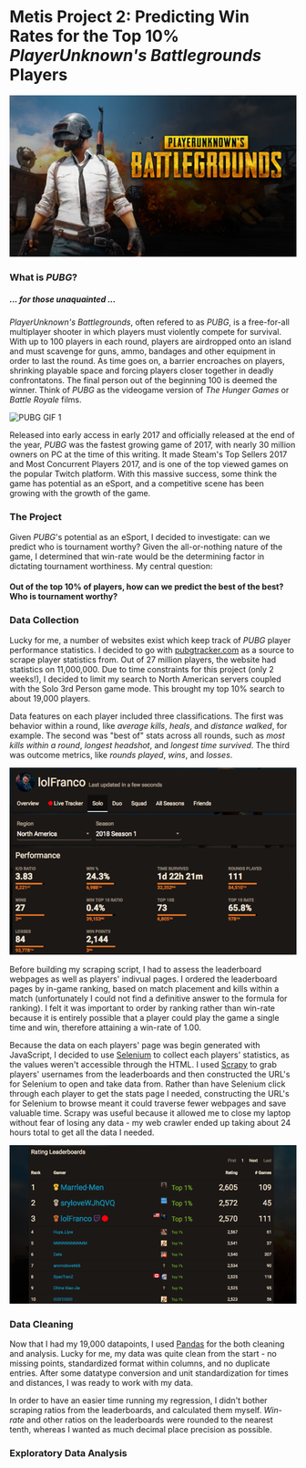 # Metis Project 2: Predicting Win Rates for the Top 10% *PlayerUnknown's Battlegrounds* Players
 
![](https://github.com/JeremyLyleBrown/JeremyLyleBrown.github.io/blob/master/images/pubg.jpg?raw=true "PUBG Logo")

### What is *PUBG*?
##### ... for those unaquainted ...

*PlayerUnknown's Battlegrounds*, often refered to as *PUBG*, is a free-for-all multiplayer shooter in which players must violently compete for survival. With up to 100 players in each round, players are airdropped onto an island and must scavenge for guns, ammo, bandages and other equipment in order to last the round. As time goes on, a barrier encroaches on players, shrinking playable space and forcing players closer together in deadly confrontatons. The final person out of the beginning 100 is deemed the winner. Think of *PUBG* as the videogame version of *The Hunger Games* or *Battle Royale* films.

![](https://github.com/JeremyLyleBrown/JeremyLyleBrown.github.io/blob/master/images/media-20180204.gif?raw=true "PUBG GIF 1")

Released into early access in early 2017 and officially released at the end of the year, *PUBG* was the fastest growing game of 2017, with nearly 30 million owners on PC at the time of this writing. It made Steam's Top Sellers 2017 and Most Concurrent Players 2017, and is one of the top viewed games on the popular Twitch platform. With this massive success, some think the game has potential as an eSport, and a competitive scene has been growing with the growth of the game.

### The Project

Given *PUBG*'s potential as an eSport, I decided to investigate: can we predict who is tournament worthy? Given the all-or-nothing nature of the game, I determined that win-rate would be the determining factor in dictating tournament worthiness. My central question:
#### Out of the top 10% of players, how can we predict the best of the best? Who is tournament worthy?

### Data Collection

Lucky for me, a number of websites exist which keep track of *PUBG* player performance statistics. I decided to go with [pubgtracker.com](https://pubgtracker.com/) as a source to scrape player statistics from. Out of 27 million players, the website had statistics on 11,000,000. Due to time constraints for this project (only 2 weeks!), I decided to limit my search to North American servers coupled with the Solo 3rd Person game mode. This brought my top 10% search to about 19,000 players.

Data features on each player included three classifications. The first was behavior within a round, like *average kills*, *heals*, and *distance walked*, for example. The second was "best of" stats across all rounds, such as *most kills within a round*, *longest headshot*, and *longest time survived*. The third was outcome metrics, like *rounds played*, *wins*, and *losses*.

![](https://github.com/JeremyLyleBrown/JeremyLyleBrown.github.io/blob/master/images/media-20180204%20(1).png?raw=true "pubgtracker player page")

Before building my scraping script, I had to assess the leaderboard webpages as well as players' indivual pages. I ordered the leaderboard pages by in-game ranking, based on match placement and kills within a match (unfortunately I could not find a definitive answer to the formula for ranking). I felt it was important to order by ranking rather than win-rate because it is entirely possible that a player could play the game a single time and win, therefore attaining a win-rate of 1.00.

Because the data on each players' page was begin generated with JavaScript, I decided to use [Selenium](http://docs.seleniumhq.org/) to collect each players' statistics, as the values weren't accessible through the HTML. I used [Scrapy](https://scrapy.org/) to grab players' usernames from the leaderboards and then constructed the URL's for Selenium to open and take data from. Rather than have Selenium click through each player to get the stats page I needed, constructing the URL's for Selenium to browse meant it could traverse fewer webpages and save valuable time. Scrapy was useful because it allowed me to close my laptop without fear of losing any data - my web crawler ended up taking about 24 hours total to get all the data I needed.

![](https://github.com/JeremyLyleBrown/JeremyLyleBrown.github.io/blob/master/images/media-20180204.png?raw=true "pubgtracker leaderboards")

### Data Cleaning

Now that I had my 19,000 datapoints, I used [Pandas](https://pandas.pydata.org/) for the both cleaning and analysis. Lucky for me, my data was quite clean from the start - no missing points, standardized format within columns, and no duplicate entries. After some datatype conversion and unit standardization for times and distances, I was ready to work with my data.

In order to have an easier time running my regression, I didn't bother scraping ratios from the leaderboards, and calculated them myself. *Win-rate* and other ratios on the leaderboards were rounded to the nearest tenth, whereas I wanted as much decimal place precision as possible.

### Exploratory Data Analysis

